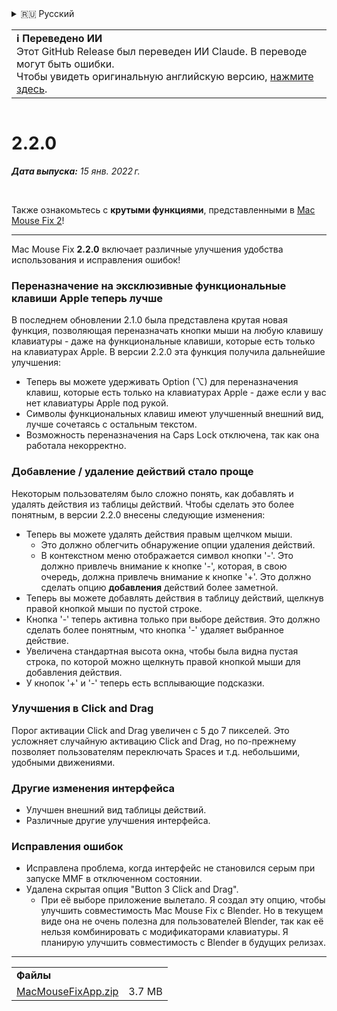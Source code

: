 <details>
<summary>🇷🇺 Русский</summary>

[🇬🇧 English (GitHub)](https://github.com/noah-nuebling/mac-mouse-fix/releases/tag/2.2.0)\
[🇦🇩 Català](https://redirect.macmousefix.com/?target=mmf-release&tag=2.2.0&locale=ca)\
[🇩🇪 Deutsch](https://redirect.macmousefix.com/?target=mmf-release&tag=2.2.0&locale=de)\
[🇪🇸 Español](https://redirect.macmousefix.com/?target=mmf-release&tag=2.2.0&locale=es)\
[🇫🇷 Français](https://redirect.macmousefix.com/?target=mmf-release&tag=2.2.0&locale=fr)\
[🇮🇩 Indonesia](https://redirect.macmousefix.com/?target=mmf-release&tag=2.2.0&locale=id)\
[🇮🇹 Italiano](https://redirect.macmousefix.com/?target=mmf-release&tag=2.2.0&locale=it)\
[🇭🇺 Magyar](https://redirect.macmousefix.com/?target=mmf-release&tag=2.2.0&locale=hu)\
[🇳🇱 Nederlands](https://redirect.macmousefix.com/?target=mmf-release&tag=2.2.0&locale=nl)\
[🇵🇱 Polski](https://redirect.macmousefix.com/?target=mmf-release&tag=2.2.0&locale=pl)\
[🇧🇷 Português (Brasil)](https://redirect.macmousefix.com/?target=mmf-release&tag=2.2.0&locale=pt-BR)\
[🇵🇹 Português (Portugal)](https://redirect.macmousefix.com/?target=mmf-release&tag=2.2.0&locale=pt-PT)\
[🇷🇴 Română](https://redirect.macmousefix.com/?target=mmf-release&tag=2.2.0&locale=ro)\
[🇸🇪 Svenska](https://redirect.macmousefix.com/?target=mmf-release&tag=2.2.0&locale=sv)\
[🇻🇳 Tiếng Việt](https://redirect.macmousefix.com/?target=mmf-release&tag=2.2.0&locale=vi)\
[🇹🇷 Türkçe](https://redirect.macmousefix.com/?target=mmf-release&tag=2.2.0&locale=tr)\
[🇨🇿 Čeština](https://redirect.macmousefix.com/?target=mmf-release&tag=2.2.0&locale=cs)\
[🇬🇷 Ελληνικά](https://redirect.macmousefix.com/?target=mmf-release&tag=2.2.0&locale=el)\
**🇷🇺 Русский**\
[🇺🇦 Українська](https://redirect.macmousefix.com/?target=mmf-release&tag=2.2.0&locale=uk)\
[🇮🇱 עברית](https://redirect.macmousefix.com/?target=mmf-release&tag=2.2.0&locale=he)\
[🇸🇦 العربية](https://redirect.macmousefix.com/?target=mmf-release&tag=2.2.0&locale=ar)\
[🇮🇳 हिन्दी](https://redirect.macmousefix.com/?target=mmf-release&tag=2.2.0&locale=hi)\
[🇹🇭 ไทย](https://redirect.macmousefix.com/?target=mmf-release&tag=2.2.0&locale=th)\
[🇨🇳 中文 (简体)](https://redirect.macmousefix.com/?target=mmf-release&tag=2.2.0&locale=zh-Hans)\
[🇨🇳 中文 (繁體)](https://redirect.macmousefix.com/?target=mmf-release&tag=2.2.0&locale=zh-Hant)\
[🇭🇰 中文（香港)](https://redirect.macmousefix.com/?target=mmf-release&tag=2.2.0&locale=zh-HK)\
[🇯🇵 日本語](https://redirect.macmousefix.com/?target=mmf-release&tag=2.2.0&locale=ja)\
[🇰🇷 한국어](https://redirect.macmousefix.com/?target=mmf-release&tag=2.2.0&locale=ko)\
[Help translate Mac Mouse Fix to different languages!](https://github.com/noah-nuebling/mac-mouse-fix/discussions/731)
</details>
<table align=><td>
<b>ℹ️ Переведено ИИ</b><br>
Этот GitHub Release был переведен ИИ Claude. В переводе могут быть ошибки.<br>
Чтобы увидеть оригинальную английскую версию, <a href="https://github.com/noah-nuebling/mac-mouse-fix/releases/tag/2.2.0">нажмите здесь</a>.
</td></table>

<table></table>

# 2.2.0
***Дата выпуска:** 15 янв. 2022 г.*

<br>

Также ознакомьтесь с **крутыми функциями**, представленными в [Mac Mouse Fix 2](https://redirect.macmousefix.com/?target=mmf-release&tag=2.0.0&locale=ru)!

---

Mac Mouse Fix **2.2.0** включает различные улучшения удобства использования и исправления ошибок!

### Переназначение на эксклюзивные функциональные клавиши Apple теперь лучше

В последнем обновлении 2.1.0 была представлена крутая новая функция, позволяющая переназначать кнопки мыши на любую клавишу клавиатуры - даже на функциональные клавиши, которые есть только на клавиатурах Apple. В версии 2.2.0 эта функция получила дальнейшие улучшения:

- Теперь вы можете удерживать Option (⌥) для переназначения клавиш, которые есть только на клавиатурах Apple - даже если у вас нет клавиатуры Apple под рукой.
- Символы функциональных клавиш имеют улучшенный внешний вид, лучше сочетаясь с остальным текстом.
- Возможность переназначения на Caps Lock отключена, так как она работала некорректно.

### Добавление / удаление действий стало проще

Некоторым пользователям было сложно понять, как добавлять и удалять действия из таблицы действий. Чтобы сделать это более понятным, в версии 2.2.0 внесены следующие изменения:

- Теперь вы можете удалять действия правым щелчком мыши.
  - Это должно облегчить обнаружение опции удаления действий.
  - В контекстном меню отображается символ кнопки '-'. Это должно привлечь внимание к кнопке '-', которая, в свою очередь, должна привлечь внимание к кнопке '+'. Это должно сделать опцию **добавления** действий более заметной.
- Теперь вы можете добавлять действия в таблицу действий, щелкнув правой кнопкой мыши по пустой строке.
- Кнопка '-' теперь активна только при выборе действия. Это должно сделать более понятным, что кнопка '-' удаляет выбранное действие.
- Увеличена стандартная высота окна, чтобы была видна пустая строка, по которой можно щелкнуть правой кнопкой мыши для добавления действия.
- У кнопок '+' и '-' теперь есть всплывающие подсказки.

### Улучшения в Click and Drag

Порог активации Click and Drag увеличен с 5 до 7 пикселей. Это усложняет случайную активацию Click and Drag, но по-прежнему позволяет пользователям переключать Spaces и т.д. небольшими, удобными движениями.

### Другие изменения интерфейса

- Улучшен внешний вид таблицы действий.
- Различные другие улучшения интерфейса.

### Исправления ошибок

- Исправлена проблема, когда интерфейс не становился серым при запуске MMF в отключенном состоянии.
- Удалена скрытая опция "Button 3 Click and Drag".
  - При её выборе приложение вылетало. Я создал эту опцию, чтобы улучшить совместимость Mac Mouse Fix с Blender. Но в текущем виде она не очень полезна для пользователей Blender, так как её нельзя комбинировать с модификаторами клавиатуры. Я планирую улучшить совместимость с Blender в будущих релизах.

---

<table align="start">
<tr>
    <td colspan=2>
        <b>Файлы</b>
    </td>
</tr>
<tr>
    <td><a href="https://github.com/noah-nuebling/mac-mouse-fix/releases/download/2.2.0/MacMouseFixApp.zip">MacMouseFixApp.zip</a></td>
    <td>3.7 MB</td>
</tr>
</table>